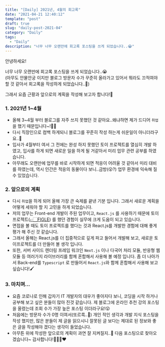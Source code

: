 ```yaml
---
title: "[Daily] 2021년, 4월의 회고록"
date: "2021-04-21 12:40:12"
template: "post"
draft: true
slug: "daily-post-2021-04"
category: "Daily"
tags:
  - "Daily"
description: "너무 너무 오랜만에 회고록 포스팅을 쓰게 되었습니다..😭"
---
```


안녕하세요!

너무 너무 오랜만에 회고록 포스팅을 쓰게 되었습니다..😭  
(아무도 안물안궁 이지만 블로그 방문자 수가 꾸준히 올라가고 있어서 뭐라도 끄적여야 할 것 같아서 회고록을 작성하게 되었습니다..📝)  

그래서 요즘 근황과 앞으로의 계획을 작성해 보고자 합니다!🐥


### 1. 2021년 1~4월
- 올해 3~4월 부터 블로그를 자주 쓰지 못했던 것 같아요..왜냐하면 제가 드디어 `취업`을 했기 때문입니다~!✌🏻
- 다시 직장인으로 컴백 하게되니 블로그를 꾸준히 작성 하는게 쉬운일이 아니더라구요..🥶
- 입사가 4월부터 여서 그 전에는 완성 하지 못했던 토이 프로젝트를 열심히 개발 하였고, 입사를 하게 되면 새로운 일을 하게 될 거같아서 미리 업무 관련 공부를 하였습니다.
- 아무래도 오랜만에 업무를 바로 시작하게 되면 적응이 어려울 것 같아서 미리 대비를 하였는데, 역시 인간은 적응의 동물이다 보니..금방(😲?) 업무 환경에 익숙해 질 수 있었습니다.


### 2. 앞으로의 계획
- 다시 `취업`을 하게 되어 올해 가장 큰 숙제를 끝낸 기분 입니다. 그래서 새로운 계획을 어떻게 세워야 할 지 고민을 하게 되었습니다.
- 저의 업무는 Front-end 개발이 주된 업무이고, `React.js` 를 사용하기 때문에 토이 프로젝트([👉🏻FIGLE](https://shinsangeun.github.io/posts/toyProject/figle-3)) 를 했던 경험이 실무에 크게 도움이 되고 있습니다.
- 면접을 볼 때도 토이 프로젝트를 했다는 것과 React.js를 개발한 경험에 대해 좋게 평가 해 주신 것 같습니다.
- 그래서 올해는 React.js를 더 집중적으로 깊게 파고 들어서 개발해 보고, 새로운 토이프로젝트를 더 만들어 볼 생각 입니다.
- 또한, 서버 사이드 렌더링 프레임 워크인 `Next.js` 이나 다국어 처리 모듈, 반응형 웹 모듈 등 여러가지 라이브러리를 함께 혼합해서 사용해 볼 예정 입니다. 좀 더 나아가서 Back-end를 `Typescript` 로 만들어서 `React.js`와 함께 혼합해서 사용해 보고 싶습니다!🖌


### 3. 마치며...
- 요즘 코로나로 인해 갑자기 IT 개발자의 대우가 좋아지다 보니, 코딩을 시작 하거나 공부해 보고 싶은 분들이 많아 진것 같습니다. 제 블로그에 온라인 추천 강의 포스팅을 올렸는데 조회 수가 가장 높은 포스팅 이더라구요!😲
- 처음에는 방문자 수가 0명 이여서(또르륵..🥲) 개인 적인 생각과 개발 지식 포스팅을 작성 했지만, 많은 분들이 제 글을 읽으시니 잘못된 글 보다는 제대로 된 정보와 좋은 글을 작성해야 겠다는 생각이 들었습니다.
- 아무튼 위에 작성한 앞으로의 계획이 과연 잘 지켜질지..🤔 다음 포스팅으로 찾아오겠습니다~ 감사합니다!🙇🏻‍♀️❤️  


